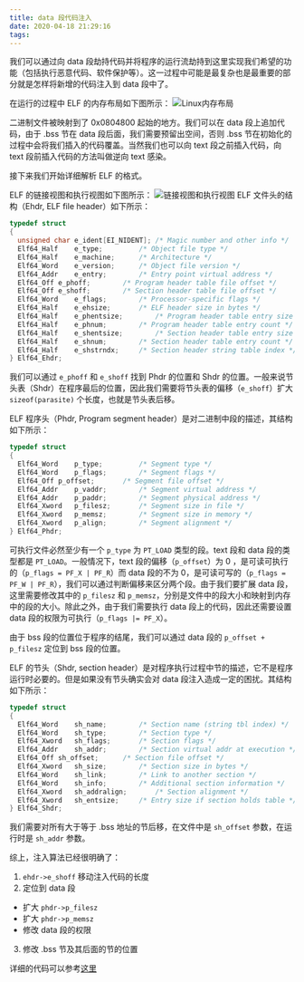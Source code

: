 ```yaml
---
title: data 段代码注入
date: 2020-04-18 21:29:16
tags:
---
```


我们可以通过向 data 段劫持代码并将程序的运行流劫持到这里实现我们希望的功能（包括执行恶意代码、软件保护等）。这一过程中可能是最复杂也是最重要的部分就是怎样将新增的代码注入到 data 段中了。

<!--more-->

在运行的过程中 ELF 的内存布局如下图所示：
![Linux内存布局](https://qrzbbs.oss-cn-shanghai.aliyuncs.com/202004/Linux内存布局.png)

二进制文件被映射到了 0x0804800 起始的地方。我们可以在 data 段上追加代码，由于 .bss 节在 data 段后面，我们需要预留出空间，否则 .bss 节在初始化的过程中会将我们插入的代码覆盖。当然我们也可以向 text 段之前插入代码，向 text 段前插入代码的方法叫做逆向 text 感染。

接下来我们开始详细解析 ELF 的格式。

ELF 的链接视图和执行视图如下图所示：
![链接视图和执行视图](https://qrzbbs.oss-cn-shanghai.aliyuncs.com/202004/链接视图和执行视图.png)
ELF 文件头的结构（Ehdr, ELF file header）如下所示：
``` c
typedef struct
{
  unsigned char	e_ident[EI_NIDENT];	/* Magic number and other info */
  Elf64_Half	e_type;			/* Object file type */
  Elf64_Half	e_machine;		/* Architecture */
  Elf64_Word	e_version;		/* Object file version */
  Elf64_Addr	e_entry;		/* Entry point virtual address */
  Elf64_Off	e_phoff;		/* Program header table file offset */
  Elf64_Off	e_shoff;		/* Section header table file offset */
  Elf64_Word	e_flags;		/* Processor-specific flags */
  Elf64_Half	e_ehsize;		/* ELF header size in bytes */
  Elf64_Half	e_phentsize;		/* Program header table entry size */
  Elf64_Half	e_phnum;		/* Program header table entry count */
  Elf64_Half	e_shentsize;		/* Section header table entry size */
  Elf64_Half	e_shnum;		/* Section header table entry count */
  Elf64_Half	e_shstrndx;		/* Section header string table index */
} Elf64_Ehdr;
```
我们可以通过 `e_phoff` 和 `e_shoff` 找到 Phdr 的位置和 Shdr 的位置。一般来说节头表（Shdr）在程序最后的位置，因此我们需要将节头表的偏移（`e_shoff`）扩大 `sizeof(parasite)` 个长度，也就是节头表后移。

ELF 程序头（Phdr, Program segment header）是对二进制中段的描述，其结构如下所示：
``` c
typedef struct
{
  Elf64_Word	p_type;			/* Segment type */
  Elf64_Word	p_flags;		/* Segment flags */
  Elf64_Off	p_offset;		/* Segment file offset */
  Elf64_Addr	p_vaddr;		/* Segment virtual address */
  Elf64_Addr	p_paddr;		/* Segment physical address */
  Elf64_Xword	p_filesz;		/* Segment size in file */
  Elf64_Xword	p_memsz;		/* Segment size in memory */
  Elf64_Xword	p_align;		/* Segment alignment */
} Elf64_Phdr;
```
可执行文件必然至少有一个 `p_type` 为 `PT_LOAD` 类型的段。text 段和 data 段的类型都是 `PT_LOAD`。一般情况下，text 段的偏移（`p_offset`）为 0 ，是可读可执行的（`p_flags = PF_X | PF_R`）而 data 段的不为 0，是可读可写的（`p_flags = PF_W | PF_R`），我们可以通过判断偏移来区分两个段。由于我们要扩展 data 段，这里需要修改其中的 `p_filesz` 和 `p_memsz`，分别是文件中的段大小和映射到内存中的段的大小。除此之外，由于我们需要执行 data 段上的代码，因此还需要设置 data 段的权限为可执行（`p_flags |= PF_X`）。

由于 bss 段的位置位于程序的结尾，我们可以通过 data 段的 `p_offset + p_filesz` 定位到 bss 段的位置。

ELF 的节头（Shdr, section header）是对程序执行过程中节的描述，它不是程序运行时必要的。但是如果没有节头确实会对 data 段注入造成一定的困扰。其结构如下所示：
``` c
typedef struct
{
  Elf64_Word	sh_name;		/* Section name (string tbl index) */
  Elf64_Word	sh_type;		/* Section type */
  Elf64_Xword	sh_flags;		/* Section flags */
  Elf64_Addr	sh_addr;		/* Section virtual addr at execution */
  Elf64_Off	sh_offset;		/* Section file offset */
  Elf64_Xword	sh_size;		/* Section size in bytes */
  Elf64_Word	sh_link;		/* Link to another section */
  Elf64_Word	sh_info;		/* Additional section information */
  Elf64_Xword	sh_addralign;		/* Section alignment */
  Elf64_Xword	sh_entsize;		/* Entry size if section holds table */
} Elf64_Shdr;
```
我们需要对所有大于等于 .bss 地址的节后移，在文件中是 `sh_offset` 参数，在运行时是 `sh_addr` 参数。

综上，注入算法已经很明确了：

1. `ehdr->e_shoff` 移动注入代码的长度
2. 定位到 data 段
  - 扩大 `phdr->p_filesz`
  - 扩大 `phdr->p_memsz`
  - 修改 data 段的权限
3. 修改 .bss 节及其后面的节的位置

详细的代码可以参考[这里](https://github.com/40m41h42t/data-infector)